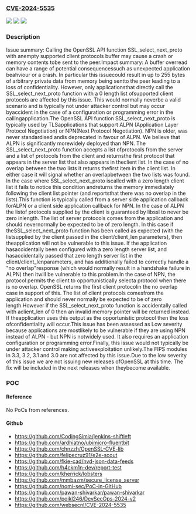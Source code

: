 ### [CVE-2024-5535](https://cve.mitre.org/cgi-bin/cvename.cgi?name=CVE-2024-5535)
![](https://img.shields.io/static/v1?label=Product&message=OpenSSL&color=blue)
![](https://img.shields.io/static/v1?label=Version&message=3.3.0%3C%203.3.2%20&color=brighgreen)
![](https://img.shields.io/static/v1?label=Vulnerability&message=CWE-200%20Exposure%20of%20Sensitive%20Information%20to%20an%20Unauthorized%20Actor&color=brighgreen)

### Description

Issue summary: Calling the OpenSSL API function SSL_select_next_proto with anempty supported client protocols buffer may cause a crash or memory contents tobe sent to the peer.Impact summary: A buffer overread can have a range of potential consequencessuch as unexpected application beahviour or a crash. In particular this issuecould result in up to 255 bytes of arbitrary private data from memory being sentto the peer leading to a loss of confidentiality. However, only applicationsthat directly call the SSL_select_next_proto function with a 0 length list ofsupported client protocols are affected by this issue. This would normally neverbe a valid scenario and is typically not under attacker control but may occur byaccident in the case of a configuration or programming error in the callingapplication.The OpenSSL API function SSL_select_next_proto is typically used by TLSapplications that support ALPN (Application Layer Protocol Negotiation) or NPN(Next Protocol Negotiation). NPN is older, was never standardised andis deprecated in favour of ALPN. We believe that ALPN is significantly morewidely deployed than NPN. The SSL_select_next_proto function accepts a list ofprotocols from the server and a list of protocols from the client and returnsthe first protocol that appears in the server list that also appears in theclient list. In the case of no overlap between the two lists it returns thefirst item in the client list. In either case it will signal whether an overlapbetween the two lists was found. In the case where SSL_select_next_proto iscalled with a zero length client list it fails to notice this condition andreturns the memory immediately following the client list pointer (and reportsthat there was no overlap in the lists).This function is typically called from a server side application callback forALPN or a client side application callback for NPN. In the case of ALPN the listof protocols supplied by the client is guaranteed by libssl to never be zero inlength. The list of server protocols comes from the application and should nevernormally be expected to be of zero length. In this case if theSSL_select_next_proto function has been called as expected (with the listsupplied by the client passed in the client/client_len parameters), then theapplication will not be vulnerable to this issue. If the application hasaccidentally been configured with a zero length server list, and hasaccidentally passed that zero length server list in the client/client_lenparameters, and has additionally failed to correctly handle a "no overlap"response (which would normally result in a handshake failure in ALPN) then itwill be vulnerable to this problem.In the case of NPN, the protocol permits the client to opportunistically selecta protocol when there is no overlap. OpenSSL returns the first client protocolin the no overlap case in support of this. The list of client protocols comesfrom the application and should never normally be expected to be of zero length.However if the SSL_select_next_proto function is accidentally called with aclient_len of 0 then an invalid memory pointer will be returned instead. If theapplication uses this output as the opportunistic protocol then the loss ofconfidentiality will occur.This issue has been assessed as Low severity because applications are mostlikely to be vulnerable if they are using NPN instead of ALPN - but NPN is notwidely used. It also requires an application configuration or programming error.Finally, this issue would not typically be under attacker control making activeexploitation unlikely.The FIPS modules in 3.3, 3.2, 3.1 and 3.0 are not affected by this issue.Due to the low severity of this issue we are not issuing new releases ofOpenSSL at this time. The fix will be included in the next releases when theybecome available.

### POC

#### Reference
No PoCs from references.

#### Github
- https://github.com/CodingSimia/jenkins-shiftleft
- https://github.com/ardhiatno/ubimicro-fluentbit
- https://github.com/chnzzh/OpenSSL-CVE-lib
- https://github.com/felipecruz91/e2e-scout
- https://github.com/fkie-cad/nvd-json-data-feeds
- https://github.com/h4ckm1n-dev/report-test
- https://github.com/kherrick/lobsters
- https://github.com/mmbazm/secure_license_server
- https://github.com/nomi-sec/PoC-in-GitHub
- https://github.com/pawan-shivarkar/pawan-shivarkar
- https://github.com/poikl246/DevSecOps-2024-v2
- https://github.com/websecnl/CVE-2024-5535


